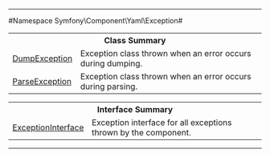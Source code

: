 

- - -

#Namespace Symfony\Component\Yaml\Exception#

<table class="title">
<tr><th colspan="2" class="title">Class Summary</th></tr>
<tr><td class="name"><a href="https://github.com/JeyDotC/Hirudo-docs/blob/master/symfony/component/yaml/exception/dumpexception.html">DumpException</a></td><td class="description">Exception class thrown when an error occurs during dumping.</td></tr>
<tr><td class="name"><a href="https://github.com/JeyDotC/Hirudo-docs/blob/master/symfony/component/yaml/exception/parseexception.html">ParseException</a></td><td class="description">Exception class thrown when an error occurs during parsing.</td></tr>
</table>

<table class="title">
<tr><th colspan="2" class="title">Interface Summary</th></tr>
<tr><td class="name"><a href="https://github.com/JeyDotC/Hirudo-docs/blob/master/symfony/component/yaml/exception/exceptioninterface.html">ExceptionInterface</a></td><td class="description">Exception interface for all exceptions thrown by the component.</td></tr>
</table>

- - -

